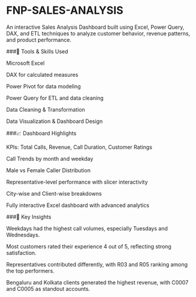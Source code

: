 # FNP-SALES-ANALYSIS
An interactive Sales Analysis Dashboard built using Excel, Power Query, DAX, and ETL techniques to analyze customer behavior, revenue patterns, and product performance.

###🔧 Tools & Skills Used

Microsoft Excel

DAX for calculated measures

Power Pivot for data modeling

Power Query for ETL and data cleaning

Data Cleaning & Transformation

Data Visualization & Dashboard Design

###📈 Dashboard Highlights

KPIs: Total Calls, Revenue, Call Duration, Customer Ratings

Call Trends by month and weekday

Male vs Female Caller Distribution

Representative-level performance with slicer interactivity

City-wise and Client-wise breakdowns

Fully interactive Excel dashboard with advanced analytics

###🚀 Key Insights

Weekdays had the highest call volumes, especially Tuesdays and Wednesdays.

Most customers rated their experience 4 out of 5, reflecting strong satisfaction.

Representatives contributed differently, with R03 and R05 ranking among the top performers.

Bengaluru and Kolkata clients generated the highest revenue, with C0007 and C0005 as standout accounts.
